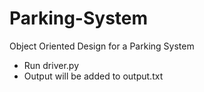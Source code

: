 # Parking-System
Object Oriented Design for a Parking System

- Run driver.py
- Output will be added to output.txt
